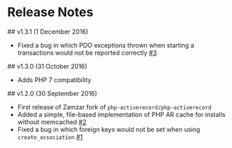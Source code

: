 # Release Notes

## v1.3.1 (1 December 2016)
* Fixed a bug in which PDO exceptions thrown when starting a transactions would not be reported correctly [#3](https://github.com/zamzar/php-activerecord/issues/3)

## v1.3.0 (31 October 2016)
* Adds PHP 7 compatibility

## v1.2.0 (30 September 2016)
* First release of Zamzar fork of `php-activerecord/php-activerecord`
* Added a simple, file-based implementation of PHP AR cache for installs without memcached [#2](https://github.com/zamzar/php-activerecord/issues/2)
* Fixed a bug in which foreign keys would not be set when using `create_association` [#1](https://github.com/zamzar/php-activerecord/issues/1)
